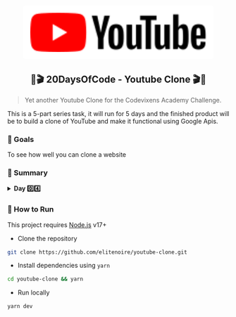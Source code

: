 <div align="center">
    <a href="https://elitenoire.github.io/youtube-clone">
        <img width="400" src="./public/logoname.svg" alt="Youtube Logo" title="Youtube Clone" style="background-color:white;padding:16px;border-radius:4px;" />
    </a>

## 🔴🎬 20DaysOfCode - Youtube Clone 🎬🔴

</div>

> Yet another Youtube Clone for the Codevixens Academy Challenge.

This is a 5-part series task, it will run for 5 days and the finished product
will be to build a clone of YouTube and make it functional using Google Apis.

### 🚀 Goals

To see how well you can clone a website

### 🎯 Summary

<details>

<summary><b>Day 0️⃣4️⃣</b></summary>

Build a clone of the following:

- The landing page for YouTube
- The single video page for YouTube and host it on Github pages.

</details>

### 🤖 How to Run

This project requires [Node.js](https://nodejs.org/) v17+

- Clone the repository

```sh
git clone https://github.com/elitenoire/youtube-clone.git
```

- Install dependencies using `yarn`

```sh
cd youtube-clone && yarn
```

- Run locally

```sh
yarn dev
```
